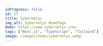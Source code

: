 ```yaml
---
inProgress: false
id: 27
title: Sybernetys
img_alt: Sybernetys HomePage
demo: https://www.sybernetys.com/
tags: ["Next.js", "TypeScript", "Tailwind"]
image: /images/home/sybernetys.webp
---
```

